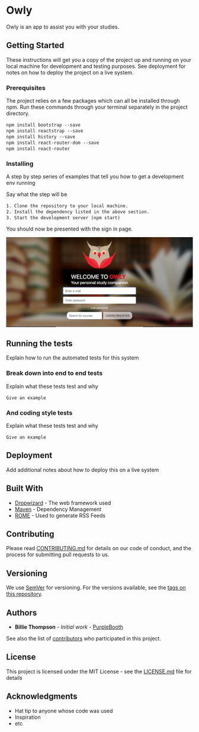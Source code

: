 # Owly

Owly is an app to assist you with your studies.

## Getting Started

These instructions will get you a copy of the project up and running on your local machine for development and testing purposes. See deployment for notes on how to deploy the project on a live system.

### Prerequisites

The project relies on a few packages which can all be installed through npm. Run these commands through your terminal separately in the project directory.

```
npm install bootstrap --save
npm install reactstrap --save
npm install history --save
npm install react-router-dom --save
npm install react-router
```

### Installing

A step by step series of examples that tell you how to get a development env running

Say what the step will be

```
1. Clone the repository to your local machine.
2. Install the dependency listed in the above section.
3. Start the development server (npm start)
```

You should now be presented with the sign in page.

![alt text](https://github.com/khuf/owly-app/blob/master/docs/images/signin_preview.jpg)

## Running the tests

Explain how to run the automated tests for this system

### Break down into end to end tests

Explain what these tests test and why

```
Give an example
```

### And coding style tests

Explain what these tests test and why

```
Give an example
```

## Deployment

Add additional notes about how to deploy this on a live system

## Built With

* [Dropwizard](http://www.dropwizard.io/1.0.2/docs/) - The web framework used
* [Maven](https://maven.apache.org/) - Dependency Management
* [ROME](https://rometools.github.io/rome/) - Used to generate RSS Feeds

## Contributing

Please read [CONTRIBUTING.md](https://gist.github.com/PurpleBooth/b24679402957c63ec426) for details on our code of conduct, and the process for submitting pull requests to us.

## Versioning

We use [SemVer](http://semver.org/) for versioning. For the versions available, see the [tags on this repository](https://github.com/your/project/tags). 

## Authors

* **Billie Thompson** - *Initial work* - [PurpleBooth](https://github.com/PurpleBooth)

See also the list of [contributors](https://github.com/your/project/contributors) who participated in this project.

## License

This project is licensed under the MIT License - see the [LICENSE.md](LICENSE.md) file for details

## Acknowledgments

* Hat tip to anyone whose code was used
* Inspiration
* etc
